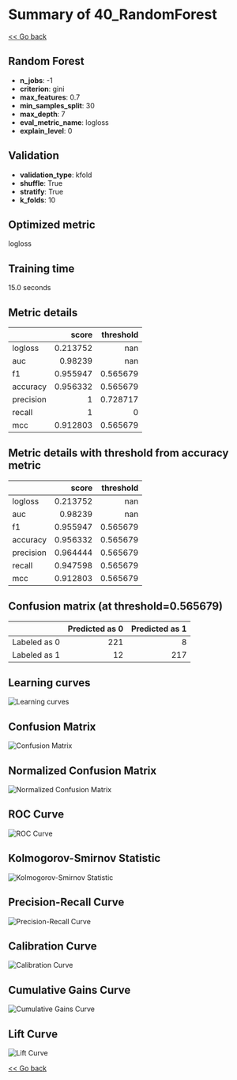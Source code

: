 # Summary of 40_RandomForest

[<< Go back](../README.md)


## Random Forest
- **n_jobs**: -1
- **criterion**: gini
- **max_features**: 0.7
- **min_samples_split**: 30
- **max_depth**: 7
- **eval_metric_name**: logloss
- **explain_level**: 0

## Validation
 - **validation_type**: kfold
 - **shuffle**: True
 - **stratify**: True
 - **k_folds**: 10

## Optimized metric
logloss

## Training time

15.0 seconds

## Metric details
|           |    score |   threshold |
|:----------|---------:|------------:|
| logloss   | 0.213752 |  nan        |
| auc       | 0.98239  |  nan        |
| f1        | 0.955947 |    0.565679 |
| accuracy  | 0.956332 |    0.565679 |
| precision | 1        |    0.728717 |
| recall    | 1        |    0        |
| mcc       | 0.912803 |    0.565679 |


## Metric details with threshold from accuracy metric
|           |    score |   threshold |
|:----------|---------:|------------:|
| logloss   | 0.213752 |  nan        |
| auc       | 0.98239  |  nan        |
| f1        | 0.955947 |    0.565679 |
| accuracy  | 0.956332 |    0.565679 |
| precision | 0.964444 |    0.565679 |
| recall    | 0.947598 |    0.565679 |
| mcc       | 0.912803 |    0.565679 |


## Confusion matrix (at threshold=0.565679)
|              |   Predicted as 0 |   Predicted as 1 |
|:-------------|-----------------:|-----------------:|
| Labeled as 0 |              221 |                8 |
| Labeled as 1 |               12 |              217 |

## Learning curves
![Learning curves](learning_curves.png)
## Confusion Matrix

![Confusion Matrix](confusion_matrix.png)


## Normalized Confusion Matrix

![Normalized Confusion Matrix](confusion_matrix_normalized.png)


## ROC Curve

![ROC Curve](roc_curve.png)


## Kolmogorov-Smirnov Statistic

![Kolmogorov-Smirnov Statistic](ks_statistic.png)


## Precision-Recall Curve

![Precision-Recall Curve](precision_recall_curve.png)


## Calibration Curve

![Calibration Curve](calibration_curve_curve.png)


## Cumulative Gains Curve

![Cumulative Gains Curve](cumulative_gains_curve.png)


## Lift Curve

![Lift Curve](lift_curve.png)



[<< Go back](../README.md)
